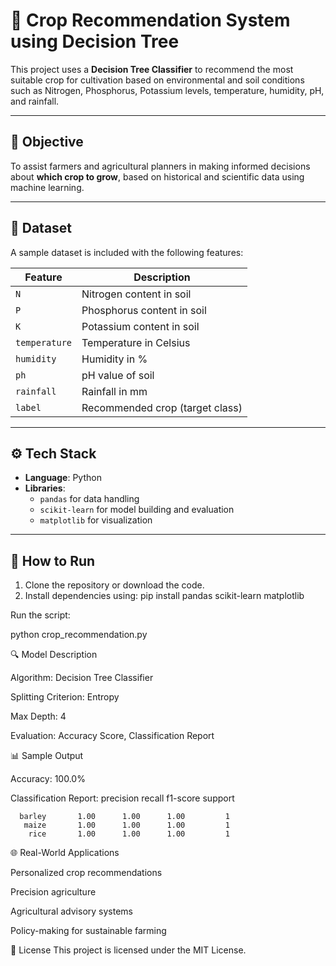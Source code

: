 # 🌾 Crop Recommendation System using Decision Tree

This project uses a **Decision Tree Classifier** to recommend the most suitable crop for cultivation based on environmental and soil conditions such as Nitrogen, Phosphorus, Potassium levels, temperature, humidity, pH, and rainfall.

---

## 📌 Objective

To assist farmers and agricultural planners in making informed decisions about **which crop to grow**, based on historical and scientific data using machine learning.

---

## 📁 Dataset

A sample dataset is included with the following features:

| Feature       | Description                        |
|---------------|------------------------------------|
| `N`           | Nitrogen content in soil           |
| `P`           | Phosphorus content in soil         |
| `K`           | Potassium content in soil          |
| `temperature` | Temperature in Celsius             |
| `humidity`    | Humidity in %                      |
| `ph`          | pH value of soil                   |
| `rainfall`    | Rainfall in mm                     |
| `label`       | Recommended crop (target class)    |

---

## ⚙️ Tech Stack

- **Language**: Python  
- **Libraries**:  
  - `pandas` for data handling  
  - `scikit-learn` for model building and evaluation  
  - `matplotlib` for visualization

---

## 🚀 How to Run

1. Clone the repository or download the code.
2. Install dependencies using:
   pip install pandas scikit-learn matplotlib
   
Run the script:

python crop_recommendation.py

🔍 Model Description

Algorithm: Decision Tree Classifier

Splitting Criterion: Entropy

Max Depth: 4

Evaluation: Accuracy Score, Classification Report

📊 Sample Output

Accuracy: 100.0%

Classification Report:
              precision    recall  f1-score   support

      barley       1.00      1.00      1.00         1
       maize       1.00      1.00      1.00         1
        rice       1.00      1.00      1.00         1
🌐 Real-World Applications

Personalized crop recommendations

Precision agriculture

Agricultural advisory systems

Policy-making for sustainable farming


📄 License
This project is licensed under the MIT License.
